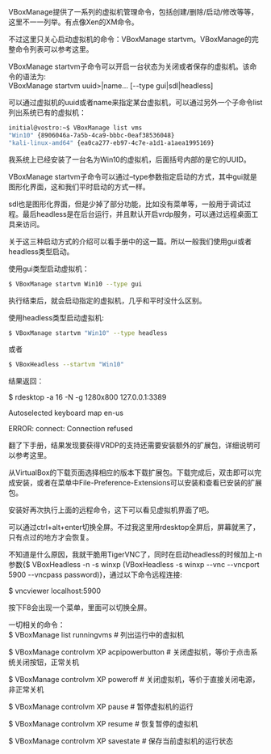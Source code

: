 VBoxManage提供了一系列的虚拟机管理命令，包括创建/删除/启动/修改等等，这里不一一列举。有点像Xen的XM命令。

不过这里只关心启动虚拟机的命令：VBoxManage startvm。VBoxManage的完整命令列表可以参考这里。  
  
VBoxManage startvm子命令可以开启一台状态为关闭或者保存的虚拟机。该命令的语法为:  
VBoxManage startvm uuid>|name... \[--type gui|sdl|headless\]  
  
可以通过虚拟机的uuid或者name来指定某台虚拟机，可以通过另外一个子命令list列出系统已有的虚拟机：

```BASH
initial@vostro:~$ VBoxManage list vms
"Win10" {8906046a-7a5b-4ca9-bbbc-0eaf38536048}
"kali-linux-amd64" {ea0ca277-eb97-4c7e-a1d1-a1aea1995169}

```  
  
我系统上已经安装了一台名为Win10的虚拟机，后面括号内部的是它的UUID。  
  
VBoxManage startvm子命令可以通过–type参数指定启动的方式，其中gui就是图形化界面，这和我们平时启动的方式一样。

sdl也是图形化界面，但是少掉了部分功能，比如没有菜单等，一般用于调试过程。最后headless是在后台运行，并且默认开启vrdp服务，可以通过远程桌面工具来访问。

关于这三种启动方式的介绍可以看手册中的这一篇。所以一般我们使用gui或者headless类型启动。  
  
使用gui类型启动虚拟机：  

```bash
$ VBoxManage startvm Win10 --type gui  
```
  
执行结束后，就会启动指定的虚拟机，几乎和平时没什么区别。  
  
使用headless类型启动虚拟机:

  
```bash
$ VBoxManage startvm "Win10" --type headless
```

或者

```bash
$ VBoxHeadless --startvm "Win10"  
```
  
结果返回：

  
$ rdesktop -a 16 -N -g 1280x800 127.0.0.1:3389

  
Autoselected keyboard map en-us

  
ERROR: connect: Connection refused

  
  
翻了下手册，结果发现要获得VRDP的支持还需要安装额外的扩展包，详细说明可以参考这里。

从VirtualBox的下载页面选择相应的版本下载扩展包。下载完成后，双击即可以完成安装，或者在菜单中File-Preference-Extensions可以安装和查看已安装的扩展包。  
  
安装好再次执行上面的远程命令，这下可以看见虚拟机界面了吧。

可以通过ctrl+alt+enter切换全屏。不过我这里用rdesktop全屏后，屏幕就黑了，只有点过的地方才会恢复。

不知道是什么原因，我就干脆用TigerVNC了，同时在启动headless的时候加上-n参数{$ VBoxHeadless -n -s winxp (VBoxHeadless -s winxp --vnc --vncport 5900 --vncpass password)}，通过以下命令远程连接:

$ vncviewer localhost:5900  
  
按下F8会出现一个菜单，里面可以切换全屏。  
  
一切相关的命令：  
$ VBoxManage list runningvms # 列出运行中的虚拟机

  
$ VBoxManage controlvm XP acpipowerbutton # 关闭虚拟机，等价于点击系统关闭按钮，正常关机

  
$ VBoxManage controlvm XP poweroff # 关闭虚拟机，等价于直接关闭电源，非正常关机

  
$ VBoxManage controlvm XP pause # 暂停虚拟机的运行

  
$ VBoxManage controlvm XP resume # 恢复暂停的虚拟机

  
$ VBoxManage controlvm XP savestate # 保存当前虚拟机的运行状态
